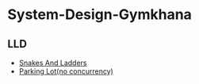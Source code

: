 # System-Design-Gymkhana

## LLD
- [Snakes And Ladders](https://github.com/prakarshs/Snakes-And-Ladders)
- [Parking Lot(no concurrency)](https://github.com/prakarshs/Parking-Lot)
